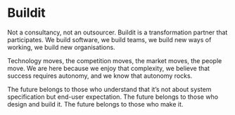 # Buildit

Not a consultancy, not an outsourcer. Buildit is a transformation partner that participates. We build software, we build teams, we build new ways of working, we build new organisations.

Technology moves, the competition moves, the market moves, the people move. We are here because we enjoy that complexity, we believe that success requires autonomy, and we know that autonomy rocks.

The future belongs to those who understand that it’s not about system specification but end-user expectation. The future belongs to those who design and build it. The future belongs to those who make it.
